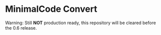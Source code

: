 # MinimalCode Convert

Warning: Still **NOT** production ready, this repository will be cleared before the 0.6 release.